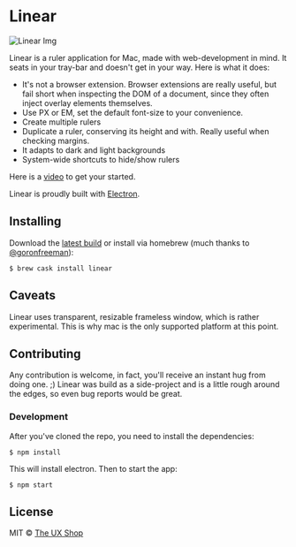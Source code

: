 # Linear

![Linear Img](http://mikaa123.github.io/linear-website/images/screenshot.png)

Linear is a ruler application for Mac, made with web-development in mind.
It seats in your tray-bar and doesn't get in your way. Here is what it does:

* It's not a browser extension. Browser extensions are really useful, but fail
short when inspecting the DOM of a document, since they often inject overlay
elements themselves.
* Use PX or EM, set the default font-size to your convenience.
* Create multiple rulers
* Duplicate a ruler, conserving its height and with. Really useful when checking
margins.
* It adapts to dark and light backgrounds
* System-wide shortcuts to hide/show rulers

Here is a [video](https://www.youtube.com/watch?v=VcozN5LwLEw#action=share) to get your started.

Linear is proudly built with [Electron](https://github.com/atom/electron).

## Installing
Download the [latest build](https://github.com/mikaa123/linear/releases) or install via homebrew (much thanks to [@goronfreeman](https://github.com/goronfreeman)):

```
$ brew cask install linear
```

## Caveats
Linear uses transparent, resizable frameless window, which is rather experimental.
This is why mac is the only supported platform at this point.

## Contributing
Any contribution is welcome, in fact, you'll receive an instant hug from doing one. ;)
Linear was build as a side-project and is a little rough around the edges, so even bug reports would be great.

### Development
After you've cloned the repo, you need to install the dependencies:

```
$ npm install
```

This will install electron. Then to start the app:

```
$ npm start
```

## License

MIT © [The UX Shop](http://www.theuxshop.com)
